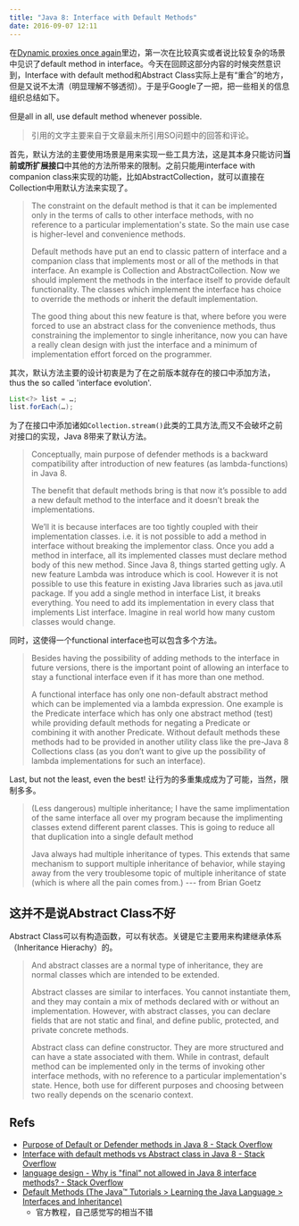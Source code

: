 ```yaml
---
title: "Java 8: Interface with Default Methods"
date: 2016-09-07 12:11
---
```


在[Dynamic proxies once again](http://darkzach.com/readsomecode/2016/08/07/Dynamic-proxies-once-again.html)里边，第一次在比较真实或者说比较复杂的场景中见识了default method in interface。今天在回顾这部分内容的时候突然意识到，Interface with default method和Abstract Class实际上是有“重合”的地方，但是又说不太清（明显理解不够透彻）。于是乎Google了一把，把一些相关的信息组织总结如下。

但是all in all, use default method whenever possible.

> 引用的文字主要来自于文章最末所引用SO问题中的回答和评论。

首先，默认方法的主要使用场景是用来实现一些工具方法，这是其本身只能访问**当前或所扩展接口**中其他的方法所带来的限制。之前只能用interface with companion class来实现的功能，比如AbstractCollection，就可以直接在Collection中用默认方法来实现了。

> The constraint on the default method is that it can be implemented only in the terms of calls to other interface methods, with no reference to a particular implementation's state. So the main use case is higher-level and convenience methods.
> 
> Default methods have put an end to classic pattern of interface and a companion class that implements most or all of the methods in that interface. An example is Collection and AbstractCollection. Now we should implement the methods in the interface itself to provide default functionality. The classes which implement the interface has choice to override the methods or inherit the default implementation.
> 
> The good thing about this new feature is that, where before you were forced to use an abstract class for the convenience methods, thus constraining the implementor to single inheritance, now you can have a really clean design with just the interface and a minimum of implementation effort forced on the programmer.

其次，默认方法主要的设计初衷是为了在之前版本就存在的接口中添加方法，thus the so called 'interface evolution'.

```java
List<?> list = …;
list.forEach(…);
```

为了在接口中添加诸如`Collection.stream()`此类的工具方法,而又不会破坏之前对接口的实现，Java 8带来了默认方法。

> Conceptually, main purpose of defender methods is a backward compatibility after introduction of new features (as lambda-functions) in Java 8.
> 
> The benefit that default methods bring is that now it’s possible to add a new default method to the interface and it doesn’t break the implementations.
> 
> We’ll it is because interfaces are too tightly coupled with their implementation classes. i.e. it is not possible to add a method in interface without breaking the implementor class. Once you add a method in interface, all its implemented classes must declare method body of this new method.
> Since Java 8, things started getting ugly. A new feature Lambda was introduce which is cool. However it is not possible to use this feature in existing Java libraries such as java.util package. If you add a single method in interface List, it breaks everything. You need to add its implementation in every class that implements List interface. Imagine in real world how many custom classes would change.

同时，这使得一个functional interface也可以包含多个方法。

> Besides having the possibility of adding methods to the interface in future versions, there is the important point of allowing an interface to stay a functional interface even if it has more than one method.
> 
> A functional interface has only one non-default abstract method which can be implemented via a lambda expression. One example is the Predicate interface which has only one abstract method (test) while providing default methods for negating a Predicate or combining it with another Predicate. Without default methods these methods had to be provided in another utility class like the pre-Java 8 Collections class (as you don’t want to give up the possibility of lambda implementations for such an interface).

Last, but not the least, even the best! 让行为的多重集成成为了可能，当然，限制多多。

> (Less dangerous) multiple inheritance; I have the same implimentation of the same interface all over my program because the implimenting classes extend different parent classes. This is going to reduce all that duplication into a single default method
> 
> Java always had multiple inheritance of types. This extends that same mechanism to support multiple inheritance of behavior, while staying away from the very troublesome topic of multiple inheritance of state (which is where all the pain comes from.)   --- from Brian Goetz

## 这并不是说Abstract Class不好

Abstract Class可以有构造函数，可以有状态。关键是它主要用来构建继承体系（Inheritance Hierachy）的。

> And abstract classes are a normal type of inheritance, they are normal classes which are intended to be extended.
> 
> Abstract classes are similar to interfaces. You cannot instantiate them, and they may contain a mix of methods declared with or without an implementation.
> However, with abstract classes, you can declare fields that are not static and final, and define public, protected, and private concrete methods.
> 
> Abstract class can define constructor. They are more structured and can have a state associated with them. While in contrast, default method can be implemented only in the terms of invoking other interface methods, with no reference to a particular implementation's state. Hence, both use for different purposes and choosing between two really depends on the scenario context.

## Refs

- [Purpose of Default or Defender methods in Java 8 - Stack Overflow](http://stackoverflow.com/questions/19998309/purpose-of-default-or-defender-methods-in-java-8)
- [Interface with default methods vs Abstract class in Java 8 - Stack Overflow](http://stackoverflow.com/questions/19998454/interface-with-default-methods-vs-abstract-class-in-java-8)
- [language design - Why is "final" not allowed in Java 8 interface methods? - Stack Overflow](http://stackoverflow.com/questions/23453287/why-is-final-not-allowed-in-java-8-interface-methods/23476994#23476994)
- [Default Methods (The Java™ Tutorials > Learning the Java Language > Interfaces and Inheritance)](https://docs.oracle.com/javase/tutorial/java/IandI/defaultmethods.html)
    + 官方教程，自己感觉写的相当不错
